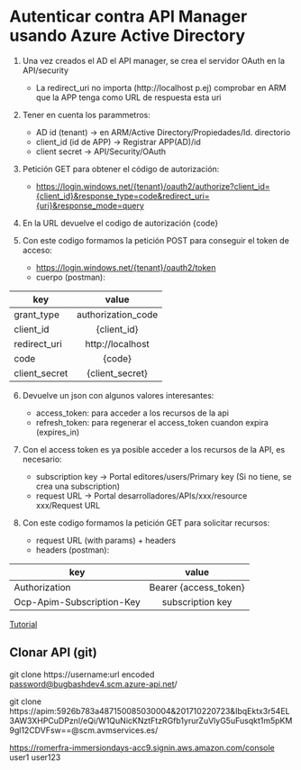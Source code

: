 # Autenticar contra API Manager usando Azure Active Directory

1. Una vez creados el AD el API manager, se crea el servidor OAuth en la API/security
    - La redirect_uri no importa (http://localhost p.ej) comprobar en ARM que la APP tenga como URL de respuesta esta uri
    
2. Tener en cuenta los parammetros:

    - AD id (tenant) -> en ARM/Active Directory/Propiedades/Id. directorio
    - client_id (id de APP) -> Registrar APP(AD)/id
    - client secret -> API/Security/OAuth
    
3. Petición GET para obtener el código de autorización:

    - https://login.windows.net/{tenant}/oauth2/authorize?client_id={client_id}&response_type=code&redirect_uri={uri}&response_mode=query

4. En la URL devuelve el codigo de autorización {code}
5. Con este codigo formamos la petición POST para conseguir el token de acceso:
    - https://login.windows.net/{tenant}/oauth2/token
    - cuerpo (postman):

|     key       |     value          |
| ------------- |:-------------:     |
| grant_type    | authorization_code |
| client_id     | {client_id}        |
| redirect_uri  | http://localhost   |
| code          | {code}             |
| client_secret | {client_secret}    |

6. Devuelve un json con algunos valores interesantes:
    - access_token: para acceder a los recursos de la api
    - refresh_token: para regenerar el access_token cuandon expira (expires_in)
7. Con el access token es ya posible acceder a los recursos de la API, es necesario:
    - subscription key -> Portal editores/users/Primary key (Si no tiene, se  crea una subscription)
    - request URL -> Portal desarrolladores/APIs/xxx/resource xxx/Request URL
   
8. Con este codigo formamos la petición GET para solicitar recursos:
    - request URL (with params) + headers
    - headers (postman):
    
|     key                     |     value             |
| -------------               |:-------------:        |
| Authorization               | Bearer {access_token} |
| Ocp-Apim-Subscription-Key   | subscription key      |

[Tutorial](https://ahmet.im/blog/azure-rest-api-with-oauth2/)

## Clonar API (git)

git clone https://username:url encoded password@bugbashdev4.scm.azure-api.net/

git clone https://apim:5926b783a487150085030004&201710220723&IbqEktx3r54EL3AW3XHPCuDPznl/eQi/W1QuNicKNztFtzRGfb1yrurZuVlyG5uFusqkt1m5pKM9gl12CDVFsw==@scm.avmservices.es/

https://romerfra-immersiondays-acc9.signin.aws.amazon.com/console
user1
user123

